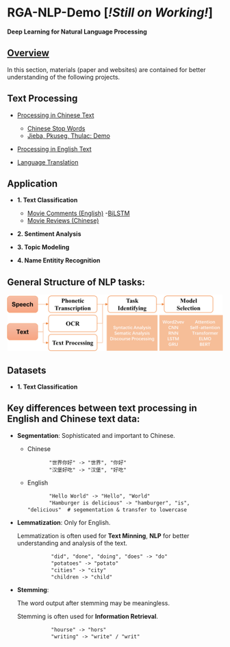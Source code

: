 # RGA-NLP-Demo      [*!Still on Working!*]
**Deep Learning for Natural Language Processing**

## [Overview]((https://github.com/Junyan-Guo/NLP-Deep-Learning-Demo/tree/master/doc/Overview)) 
  In this section, materials (paper and websites) are contained for better understanding of the following projects.

## Text Processing
  - [Processing in Chinese Text](https://github.com/Junyan-Guo/NLP-Deep-Learning-Demo/tree/master/doc/Chinese%20Text%20Processing)
  
    * [Chinese Stop Words](https://github.com/Junyan-Guo/NLP-Deep-Learning-Demo/tree/master/doc/Chinese%20Text%20Processing/stop%20words)
    * [Jieba, Pkuseg, Thulac: Demo](https://github.com/Junyan-Guo/NLP-Deep-Learning-Demo/blob/master/doc/Chinese%20Text%20Processing/Chinese%20Text%20Processing.ipynb)
  - [Processing in English Text](https://github.com/Junyan-Guo/NLP-Deep-Learning-Demo/tree/master/doc/English%20Text%20Processing)
  - [Language Translation](https://github.com/Junyan-Guo/NLP-Deep-Learning-Demo/tree/master/doc/Language%20Translation)

## Application
+ **1. Text Classification**
  - [Movie Comments (English)](https://github.com/Junyan-Guo/NLP-Deep-Learning-Demo/tree/master/doc/Application/Movie%20Comments)
      -[BiLSTM](https://github.com/Junyan-Guo/NLP-Deep-Learning-Demo/blob/master/doc/Application/Movie%20Comments/Movie%20Classification.ipynb)
  - [Movie Reviews (Chinese)](https://github.com/Junyan-Guo/NLP-Deep-Learning-Demo/tree/master/doc/Chinese%20Text%20Processng)

+ **2. Sentiment Analysis**

+ **3. Topic Modeling**

+ **4. Name Entitity Recognition**


## General Structure of NLP tasks:

<img src="figs/Structure.png" alt="Structure" width="800"/>

## Datasets
+ **1. Text Classification**

## Key differences between text processing in English and Chinese text data:

  - **Segmentation**: Sophisticated and important to Chinese.
  
    + Chinese
                 
                 "世界你好" -> "世界", "你好"
                 "汉堡好吃" -> "汉堡", "好吃"
    
    + English
                 
                 "Hello World" -> "Hello", "World"
                 "Hamburger is delicious" -> "hamburger", "is", "delicious"  # segementation & transfer to lowercase
    
  - **Lemmatization**: Only for English.
    
    Lemmatization is often used for **Text Minning**, **NLP** for better understanding and analysis of the text.
                 
                   "did", "done", "doing", "does" -> "do"
                   "potatoes" -> "potato"                 
                   "cities" -> "city"                 
                   "children -> "child"
                 
  - **Stemming**:
    
    The word output after stemming may be meaningless.
    
    Stemming is often used for **Information Retrieval**.
                 
                   "hourse" -> "hors"
                   "writing" -> "write" / "writ"
